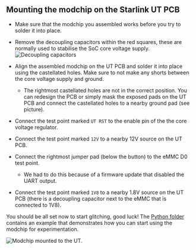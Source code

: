 ## Mounting the modchip on the Starlink UT PCB

* Make sure that the modchip you assembled works before you try to solder it into place.
* Remove the decoupling capacitors within the red squares, these are normally used to stabilise the SoC core voltage supply.
![Decoupling capacitors](./img/decoupling.jpg)

* Align the assembled modchip on the UT PCB and solder it into place using the castellated holes. Make sure to not make any shorts between the core voltage supply and ground.
   * The rightmost castellated holes are not in the correct position. You can redesign the PCB or simply mask the exposed pads on the UT PCB and connect the castellated holes to a nearby ground pad (see picture).

* Connect the test point marked `UT RST` to the enable pin of the the core voltage regulator.
* Connect the test point marked `12V` to a nearby 12V source on the UT PCB.
* Connect the rightmost jumper pad (below the button) to the eMMC D0 test point.
    * We had to do this because of a firmware update that disabled the UART output.
* Connect the test point marked `1V8` to a nearby 1.8V source on the UT PCB (there is a decoupling capacitor next to the eMMC that is connected to 1V8).

You should be all set now to start glitching, good luck! 
The [Python folder](./src/) contains an example that demonstrates how you can start using the modchip for experimentation.


![Modchip mounted to the UT.](./img/installed_modchip.jpg)
